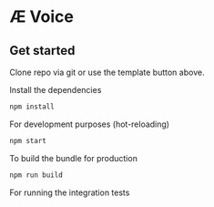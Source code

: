#  Æ Voice


## Get started

Clone repo via git or use the template button above.

Install the dependencies

```bash
npm install
```

For development purposes (hot-reloading)

```bash
npm start
```

To build the bundle for production

```bash
npm run build
```

For running the integration tests
